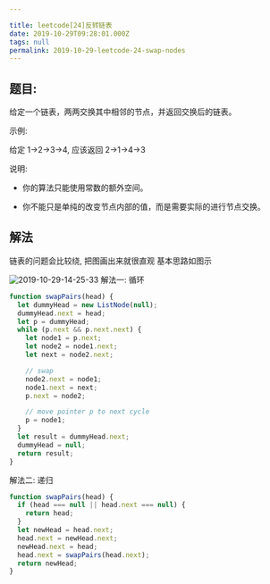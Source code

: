 ```yaml
---

title: leetcode[24]反转链表
date: 2019-10-29T09:28:01.000Z
tags: null
permalink: 2019-10-29-leetcode-24-swap-nodes
---
```


## 题目:

给定一个链表，两两交换其中相邻的节点，并返回交换后的链表。

示例:

给定 1->2->3->4, 应该返回 2->1->4->3

说明:

- 你的算法只能使用常数的额外空间。

- 你不能只是单纯的改变节点内部的值，而是需要实际的进行节点交换。

## 解法

链表的问题会比较绕, 把图画出来就很直观 基本思路如图示

![2019-10-29-14-25-33](http://blog.chenxiaoyao.cn/image/2019/10/2019-10-29-14-25-33.png)
解法一: 循环

```js
function swapPairs(head) {
  let dummyHead = new ListNode(null);
  dummyHead.next = head;
  let p = dummyHead;
  while (p.next && p.next.next) {
    let node1 = p.next;
    let node2 = node1.next;
    let next = node2.next;

    // swap
    node2.next = node1;
    node1.next = next;
    p.next = node2;

    // move pointer p to next cycle
    p = node1;
  }
  let result = dummyHead.next;
  dummyHead = null;
  return result;
}
```

解法二: 递归

```js
function swapPairs(head) {
  if (head === null || head.next === null) {
    return head;
  }
  let newHead = head.next;
  head.next = newHead.next;
  newHead.next = head;
  head.next = swapPairs(head.next);
  return newHead;
}
```
